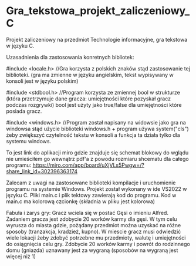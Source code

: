# Gra_tekstowa_projekt_zaliczeniowy_C
Projekt zaliczeniowy na przedmiot Technologie informacyjne, gra tekstowa w języku C.

Uzasadnienia dla zastosowania konretnych bibliotek:

#include <locale.h> //Gra korzysta z polskich znaków stąd zastosowanie tej biblioteki. (gra ma zmienne w języku angielskim, tekst wypisywany w konsoli jest w języku polskim)

#include <stdbool.h> //Program korzysta ze zmiennej bool w strukturze (która przetrzymuje dane gracza: umiejętności które pozyskał gracz podczas rozgrywki) bool jest użyty jako true/false dla umiejętności które posiada gracz.

#include <windows.h> //Program został napisany na widowsie jako gra na windowsa stąd użycie biblioteki windows.h + program używa system("cls") żeby zwiększyć czytelność tekstu w konsoli a funkcja ta działa tylko dla systemu windows.



To jest link do aplikacji miro gdzie znajduje się schemat blokowy do wglądu nie umieściłem go wewnątrz pdf'a z powodu rozmiaru shcematu dla całego programu:
https://miro.com/app/board/uXjVLs5Pwgw=/?share_link_id=302396363174

Zalecam z uwagi na zastosowane biblioteki kompilacje i uruchomienie programu na systemie Windows. Projekt został wykonany w ide VS2022 w języku C. Pliki main.c i plik tektowy zawierają kod do programu.
Kod w main.c ma kolorową czcionkę (składnia w pliku jest kolorowa)



Fabuła i zarys gry:
Gracz wciela się w postać Gęsi o imieniu Alfred. Zadaniem gracza jest zdobycie 20 worków karmy dla gęsi. W tym celu wyrusza do miasta gdzie, pożądany przedmiot można uzyskać na różne sposoby (tranzakcja, kradzież, kupno).
W miescie gracz musi odwiedzić wiele lokacji żeby zdobyć potrzebne mu przedmioty, walutę i umiejętności do osiągnięcia celu gry.
Zdobycie 20 worków karmy i powrót do rodzinnego domu (gniazda) uznawany jest za wygraną (sposobów na wygraną jest więcej niż 1)
